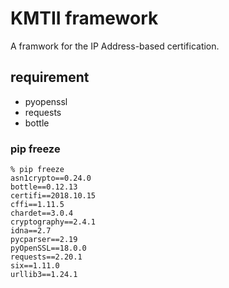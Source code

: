 KMTII framework
===============

A framwork for the IP Address-based certification.

## requirement

- pyopenssl
- requests
- bottle

### pip freeze

    % pip freeze
    asn1crypto==0.24.0
    bottle==0.12.13
    certifi==2018.10.15
    cffi==1.11.5
    chardet==3.0.4
    cryptography==2.4.1
    idna==2.7
    pycparser==2.19
    pyOpenSSL==18.0.0
    requests==2.20.1
    six==1.11.0
    urllib3==1.24.1

